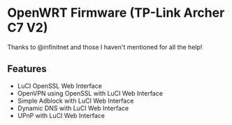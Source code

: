 # OpenWRT Firmware (TP-Link Archer C7 V2)
Thanks to @infinitnet and those I haven't mentioned for all the help!

## Features
- LuCI OpenSSL Web Interface
- OpenVPN using OpenSSL with LuCI Web Interface
- Simple Adblock with LuCI Web Interface
- Dynamic DNS with LuCI Web Interface
- UPnP with LuCI Web Interface

